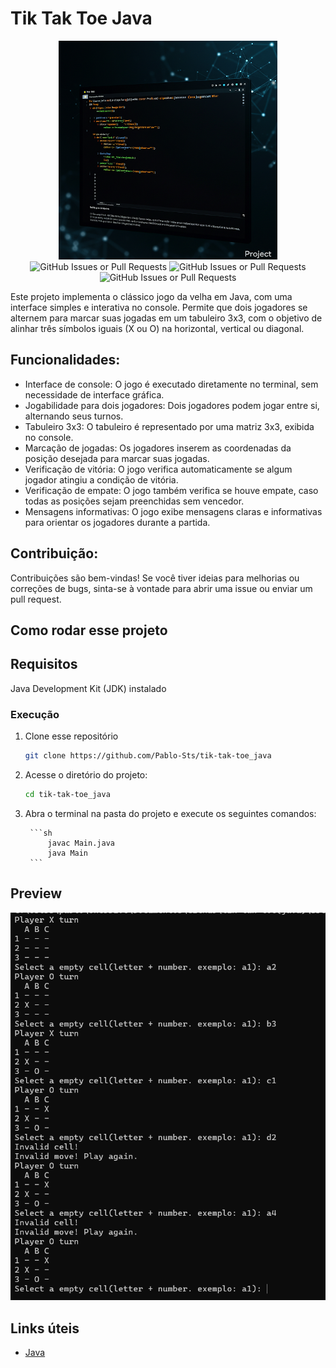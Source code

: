 # Tik Tak Toe Java

<div align="center">

<img src="./.gitassets/capa.png" width="350px"/>

<div data-badges>
 
 <img alt="GitHub Issues or Pull Requests" src="https://img.shields.io/github/issues/pablo-sts/college_api?style=for-the-badge">
 <img alt="GitHub Issues or Pull Requests" src="https://img.shields.io/github/stars/pablo-sts/college_api?style=for-the-badge">
 <img alt="GitHub Issues or Pull Requests" src="https://img.shields.io/github/forks/pablo-sts/college_api?style=for-the-badge">

</div>

<div data-badges>
 
</div>

</div> 

Este projeto implementa o clássico jogo da velha em Java, com uma interface simples e interativa no console. Permite que dois jogadores se alternem para marcar suas jogadas em um tabuleiro 3x3, com o objetivo de alinhar três símbolos iguais (X ou O) na horizontal, vertical ou diagonal.

## Funcionalidades:

- Interface de console: O jogo é executado diretamente no terminal, sem necessidade de interface gráfica.
- Jogabilidade para dois jogadores: Dois jogadores podem jogar entre si, alternando seus turnos.
- Tabuleiro 3x3: O tabuleiro é representado por uma matriz 3x3, exibida no console.
- Marcação de jogadas: Os jogadores inserem as coordenadas da posição desejada para marcar suas jogadas.
- Verificação de vitória: O jogo verifica automaticamente se algum jogador atingiu a condição de vitória.
- Verificação de empate: O jogo também verifica se houve empate, caso todas as posições sejam preenchidas sem vencedor.
- Mensagens informativas: O jogo exibe mensagens claras e informativas para orientar os jogadores durante a partida.

## Contribuição:

Contribuições são bem-vindas! Se você tiver ideias para melhorias ou correções de bugs, sinta-se à vontade para abrir uma issue ou enviar um pull request.

## Como rodar esse projeto

## Requisitos

Java Development Kit (JDK) instalado

### Execução

1. Clone esse repositório

    ```sh
    git clone https://github.com/Pablo-Sts/tik-tak-toe_java
    ```

2. Acesse o diretório do projeto: 

    ```sh
    cd tik-tak-toe_java
    ```

3. Abra o terminal na pasta do projeto e execute os seguintes comandos:

        ```sh
            javac Main.java
            java Main
        ```

## Preview

![Requisição na endpoint de cursos](./.gitassets/2.png)

## Links úteis

- [Java](https://developer.mozilla.org/pt-BR/docs/Web/HTML)